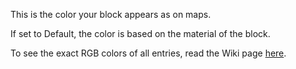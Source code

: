 This is the color your block appears as on maps.

If set to Default, the color is based on the material of the block.

To see the exact RGB colors of all entries, read the Wiki page [here](https://mcreator.net/wiki/list-block-map-colors).